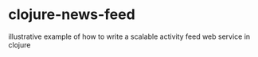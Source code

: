 clojure-news-feed
=================

illustrative example of how to write a scalable activity feed web service in clojure
